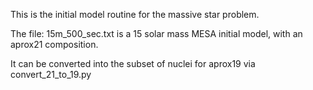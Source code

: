 This is the initial model routine for the massive star problem.

The file: 15m_500_sec.txt is a 15 solar mass MESA initial model, with
an aprox21 composition.

It can be converted into the subset of nuclei for aprox19 via
convert_21_to_19.py
